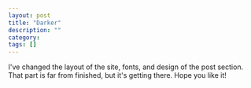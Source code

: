 ```yaml
---
layout: post
title: "Darker"
description: ""
category: 
tags: []
---
```

I've changed the layout of the site, fonts, and design of the post section. That part is far from finished, but it's getting there. Hope you like it!
